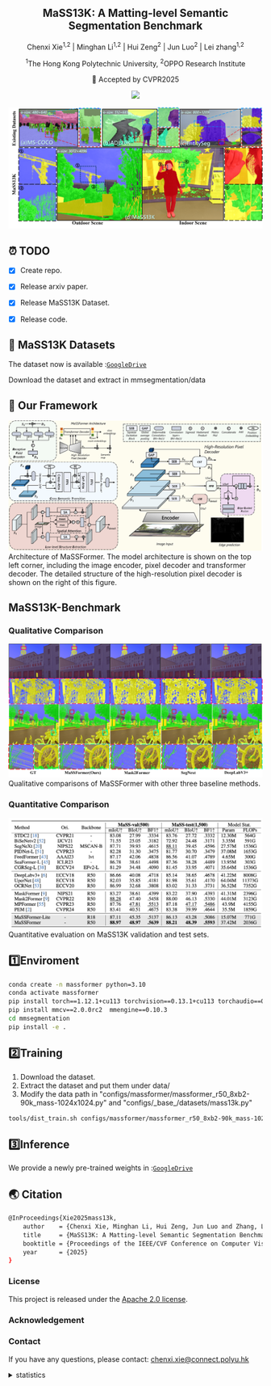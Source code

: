 
<div align="center">
<h2>MaSS13K: A Matting-level Semantic Segmentation Benchmark</h2>



Chenxi Xie<sup>1,2</sup>
| Minghan Li<sup>1,2</sup> | 
Hui Zeng<sup>2</sup> | 
Jun Luo<sup>2</sup> | 
Lei zhang<sup>1,2</sup> 

<sup>1</sup>The Hong Kong Polytechnic University, <sup>2</sup>OPPO Research Institute

🚩 Accepted by CVPR2025

<a href='https://arxiv.org/abs/2503.18364'><img src='https://img.shields.io/badge/Paper-Arxiv-red'></a>

</div>

![MaSS13K Dataset](fig/mas13k.png)
## ⏰ TODO
- [x] Create repo.
- [x] Release arxiv paper.
- [x] Release MaSS13K Dataset.
- [x] Release code.




## 🌟 MaSS13K Datasets
The dataset now is available :[`GoogleDrive`](https://drive.google.com/drive/folders/1NooQARLS4epj6GTsf_6hzphl1APUdW7t?usp=sharing)

Download the dataset and extract in mmsegmentation/data


## 🌟 Our Framework

![MaSSFormer](fig/Framework.png)
Architecture of MaSSFormer. The model architecture is shown on the top left corner, including the image encoder, pixel decoder and transformer decoder. The detailed structure of the high-resolution pixel decoder is shown on the right of this figure.

## MaSS13K-Benchmark


### Qualitative Comparison
![Visual Comparison](fig/VisualComp.png)
Qualitative comparisons of MaSSFormer with other three baseline methods.

### Quantitative Comparison

![Mass13K-Benchmark](fig/QuantitativeComp.png)
Quantitative evaluation on MaSS13K validation and test sets.

## 1️⃣Enviroment

``` bash
conda create -n massformer python=3.10
conda activate massformer
pip install torch==1.12.1+cu113 torchvision==0.13.1+cu113 torchaudio==0.12.1 --extra-index-url https://download.pytorch.org/whl/cu113
pip install mmcv==2.0.0rc2  mmengine==0.10.3  
cd mmsegmentation
pip install -e .
```
## 2️⃣Training
1. Download the dataset.  
2. Extract the dataset and put them under data/
3. Modify the data path in "configs/massformer/massformer_r50_8xb2-90k_mass-1024x1024.py" and "configs/\_base_/datasets/mass13k.py"
```bash
tools/dist_train.sh configs/massformer/massformer_r50_8xb2-90k_mass-1024x1024.py 4
```
## 3️⃣Inference

We provide a newly pre-trained weights in :[`GoogleDrive`](https://drive.google.com/drive/folders/1NooQARLS4epj6GTsf_6hzphl1APUdW7t?usp=sharing)

## 🌏 Citation

```bash
@InProceedings{Xie2025mass13k,
    author    = {Chenxi Xie, Minghan Li, Hui Zeng, Jun Luo and Zhang, Lei},
    title     = {MaSS13K: A Matting-level Semantic Segmentation Benchmark},
    booktitle = {Proceedings of the IEEE/CVF Conference on Computer Vision and Pattern Recognition (CVPR)},
    year      = {2025}
}
```


### License
This project is released under the [Apache 2.0 license](LICENSE).

### Acknowledgement

### Contact
If you have any questions, please contact: chenxi.xie@connect.polyu.hk


<details>
<summary>statistics</summary>

![visitors](https://visitor-badge.laobi.icu/badge?page_id=xiechenxi99.MaSS13K)

</details>
